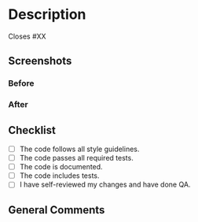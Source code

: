 # Description
<!-- Please include a summary of the change(s) and which issue is being fixed. Please provide as much detail as possible. -->

<!-- Replace `XX` with the concerning issue number. -->
Closes #XX

## Screenshots
<!-- Delete this section if changes do not require screenshots -->

### Before
<!-- Add before screenshots when applicable. -->

### After
<!-- Add after screenshots when applicable. -->

## Checklist

- [ ] The code follows all style guidelines.
- [ ] The code passes all required tests.
- [ ] The code is documented.
- [ ] The code includes tests.
- [ ] I have self-reviewed my changes and have done QA.

## General Comments
<!-- Optional - Add anything else you would like to add to the Pull Request -->
